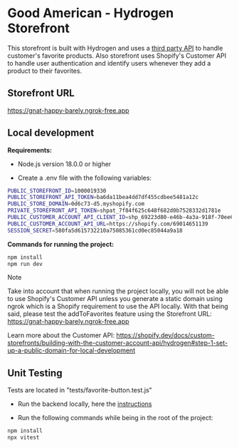 # Good American - Hydrogen Storefront

This storefront is built with Hydrogen and uses a [third party API](https://github.com/jvegalo/good-american-backend) to handle customer's favorite products. Also storefront uses Shopify's Customer API to handle user authentication and identify users whenever they add a product to their favorites.


## Storefront URL

https://gnat-happy-barely.ngrok-free.app


## Local development

**Requirements:**

- Node.js version 18.0.0 or higher

- Create a .env file with the following variables:

```bash
PUBLIC_STOREFRONT_ID=1000019330
PUBLIC_STOREFRONT_API_TOKEN=ba6da11bea4dd7df455cdbee5481a12c
PUBLIC_STORE_DOMAIN=0d6c73-d5.myshopify.com
PRIVATE_STOREFRONT_API_TOKEN=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
PUBLIC_CUSTOMER_ACCOUNT_API_CLIENT_ID=shp_69223d80-e46b-4a3a-918f-70ee6d04eaa2
PUBLIC_CUSTOMER_ACCOUNT_API_URL=https://shopify.com/69014651139
SESSION_SECRET=580fa5d615732210a75085361cd0ec85044a9a18
```

**Commands for running the project:**

```bash
npm install
npm run dev
```
> [!NOTE]
> Take into account that when running the project locally, you will not be able to use Shopify's Customer API unless you generate a static domain using ngrok which is a Shopify requirement to use the API locally. With that being said, please test the addToFavorites feature using the Storefront URL: https://gnat-happy-barely.ngrok-free.app


Learn more about the Customer API: <https://shopify.dev/docs/custom-storefronts/building-with-the-customer-account-api/hydrogen#step-1-set-up-a-public-domain-for-local-development>

## Unit Testing

Tests are located in "tests/favorite-button.test.js"

- Run the backend locally, here the [instructions](https://github.com/jvegalo/good-american-backend)

- Run the following commands while being in the root of the project:
```bash
npm install
npx vitest
```

